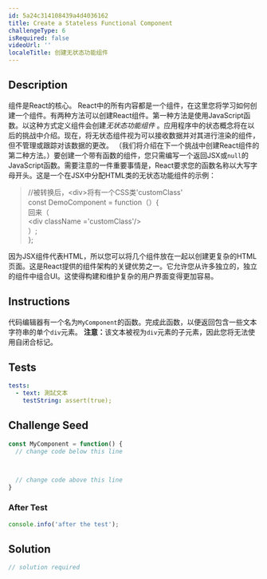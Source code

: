 ```yaml
---
id: 5a24c314108439a4d4036162
title: Create a Stateless Functional Component
challengeType: 6
isRequired: false
videoUrl: ''
localeTitle: 创建无状态功能组件
---
```


## Description
<section id="description">组件是React的核心。 React中的所有内容都是一个组件，在这里您将学习如何创建一个组件。有两种方法可以创建React组件。第一种方法是使用JavaScript函数。以这种方式定义组件会创建<em>无状态功能组件</em> 。应用程序中的状态概念将在以后的挑战中介绍。现在，将无状态组件视为可以接收数据并对其进行渲染的组件，但不管理或跟踪对该数据的更改。 （我们将介绍在下一个挑战中创建React组件的第二种方法。）要创建一个带有函数的组件，您只需编写一个返回JSX或<code>null</code>的JavaScript函数。需要注意的一件重要事情是，React要求您的函数名称以大写字母开头。这是一个在JSX中分配HTML类的无状态功能组件的示例： <blockquote> //被转换后，&lt;div&gt;将有一个CSS类&#39;customClass&#39; <br> const DemoComponent = function（）{ <br>回来（ <br> &lt;div className =&#39;customClass&#39;/&gt; <br> ）; <br> }; </blockquote>因为JSX组件代表HTML，所以您可以将几个组件放在一起以创建更复杂的HTML页面。这是React提供的组件架构的关键优势之一。它允许您从许多独立的，独立的组件中组合UI。这使得构建和维护复杂的用户界面变得更加容易。 </section>

## Instructions
<section id="instructions">代码编辑器有一个名为<code>MyComponent</code>的函数。完成此函数，以便返回包含一些文本字符串的单个<code>div</code>元素。 <strong>注意：</strong>该文本被视为<code>div</code>元素的子元素，因此您将无法使用自闭合标记。 </section>

## Tests
<section id='tests'>

```yml
tests:
  - text: 測試文本
    testString: assert(true);

```

</section>

## Challenge Seed
<section id='challengeSeed'>

<div id='jsx-seed'>

```jsx
const MyComponent = function() {
  // change code below this line



  // change code above this line
}

```

</div>


### After Test
<div id='jsx-teardown'>

```js
console.info('after the test');
```

</div>

</section>

## Solution
<section id='solution'>

```js
// solution required
```
</section>
